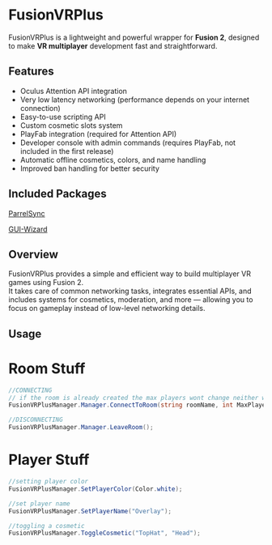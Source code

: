 # FusionVRPlus

FusionVRPlus is a lightweight and powerful wrapper for **Fusion 2**, designed to make **VR multiplayer** development fast and straightforward.

## Features

- Oculus Attention API integration  
- Very low latency networking (performance depends on your internet connection)  
- Easy-to-use scripting API  
- Custom cosmetic slots system  
- PlayFab integration (required for Attention API)  
- Developer console with admin commands (requires PlayFab, not included in the first release)  
- Automatic offline cosmetics, colors, and name handling  
- Improved ban handling for better security

## Included Packages
[ParrelSync](https://github.com/VeriorPies/ParrelSync) 

[GUI-Wizard](https://github.com/OverlayCS/GUI-Wizard)

## Overview

FusionVRPlus provides a simple and efficient way to build multiplayer VR games using Fusion 2.  
It takes care of common networking tasks, integrates essential APIs, and includes systems for cosmetics, moderation, and more — allowing you to focus on gameplay instead of low-level networking details.

## Usage

# Room Stuff

```cs
//CONNECTING 
// if the room is already created the max players wont change neither will the PrivateRoom bool
FusionVRPlusManager.Manager.ConnectToRoom(string roomName, int MaxPlayers, bool PrivateRoom);
```

```cs
//DISCONNECTING
FusionVRPlusManager.Manager.LeaveRoom();
```

# Player Stuff

```cs
//setting player color
FusionVRPlusManager.SetPlayerColor(Color.white);
```

```cs
//set player name
FusionVRPlusManager.SetPlayerName("Overlay");
```

```cs
//toggling a cosmetic
FusionVRPlusManager.ToggleCosmetic("TopHat", "Head");
```
